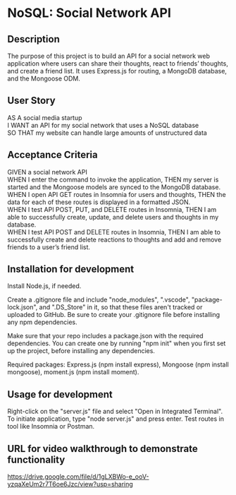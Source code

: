 # NoSQL: Social Network API

## Description
The purpose of this project is to build an API for a social network web application where users can share their thoughts, react to friends’ thoughts, and create a friend list. It uses Express.js for routing, a MongoDB database, and the Mongoose ODM.  

## User Story
AS A social media startup  
I WANT an API for my social network that uses a NoSQL database  
SO THAT my website can handle large amounts of unstructured data  

## Acceptance Criteria
GIVEN a social network API  
WHEN I enter the command to invoke the application, THEN my server is started and the Mongoose models are synced to the MongoDB database.  
WHEN I open API GET routes in Insomnia for users and thoughts, THEN the data for each of these routes is displayed in a formatted JSON.  
WHEN I test API POST, PUT, and DELETE routes in Insomnia, THEN I am able to successfully create, update, and delete users and thoughts in my database.  
WHEN I test API POST and DELETE routes in Insomnia, THEN I am able to successfully create and delete reactions to thoughts and add and remove friends to a user’s friend list.  

## Installation for development
Install Node.js, if needed.  

Create a .gitignore file and include "node_modules", ".vscode", "package-lock.json", and ".DS_Store" in it, so that these files aren't tracked or uploaded to GitHub. Be sure to create your .gitignore file before installing any npm dependencies.

Make sure that your repo includes a package.json with the required dependencies. You can create one by running "npm init" when you first set up the project, before installing any dependencies.

Required packages: Express.js (npm install express), Mongoose (npm install mongoose), moment.js (npm install moment).

## Usage for development
Right-click on the "server.js" file and select "Open in Integrated Terminal". To initiate application, type "node server.js" and press enter. Test routes in tool like Insomnia or Postman.

## URL for video walkthrough to demonstrate functionality
https://drive.google.com/file/d/1gLXBWo-e_ooV-yzqaXeUm2r7T6oe6Jzc/view?usp=sharing